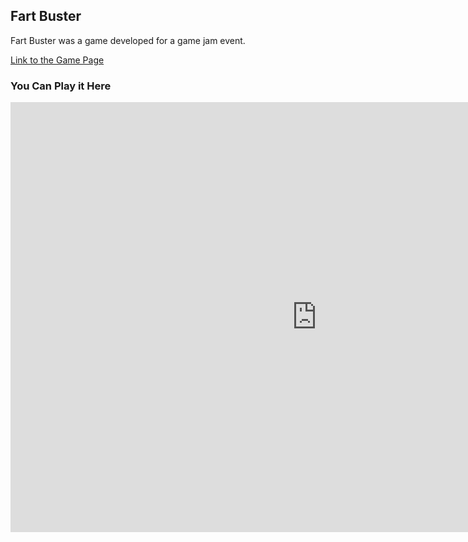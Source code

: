 ## Fart Buster

Fart Buster was a game developed for a game jam event.

[Link to the Game Page](https://aloeffler.itch.io/fart-buster)

### You Can Play it Here
<iframe frameborder="0" src="https://itch.io/embed-upload/2828144?color=3e2d5a"
    allowfullscreen=""
    width="980"
    height="688">
        <a href="https://aloeffler.itch.io/fart-buster">
            Play Fart Buster on itch.io
        </a>
</iframe>